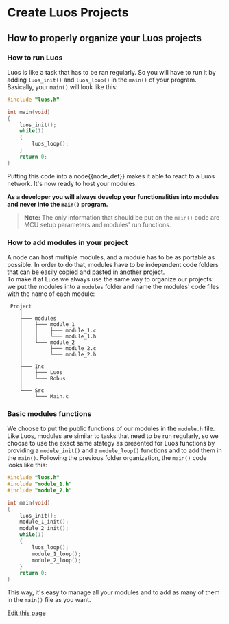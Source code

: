 # Create Luos Projects
## How to properly organize your Luos projects
### How to run Luos
Luos is like a task that has to be ran regularly. So you will have to run it by adding `luos_init()` and `luos_loop()` in the `main()` of your program.<br/>
Basically, your `main()` will look like this:

```C
#include "luos.h"

int main(void)
{
    luos_init();
    while(1)
    {
        luos_loop();
    }
    return 0;
}

```
Putting this code into a <span class="cust_tooltip">node<span class="cust_tooltiptext">{{node_def}}</span></span> makes it able to react to a Luos network. It's now ready to host your modules.

**As a developer you will always develop your functionalities into modules and never into the `main()` program.**

> **Note:** The only information that should be put on the `main()` code are MCU setup parameters and modules' run functions.

### How to add modules in your project
A node can host multiple modules, and a module has to be as portable as possible. In order to do that, modules have to be independent code folders that can be easily copied and pasted in another project.<br/>
To make it at Luos we always use the same way to organize our projects: we put the modules into a `modules` folder and name the modules' code files with the name of each module:

```AsciiDoc
 Project
    │
    ├─── modules
    │    ├─── module_1
    │    │    ├─── module_1.c
    │    │    └─── module_1.h
    │    └─── module_2
    │         ├─── module_2.c
    │         └─── module_2.h
    │
    ├─── Inc
    │    ├─── Luos
    │    └─── Robus
    │
    └─── Src
         └─── Main.c
```

### Basic modules functions
We choose to put the public functions of our modules in the `module.h` file. Like Luos, modules are similar to tasks that need to be run regularly, so we choose to use the exact same stategy as presented for Luos functions by providing a `module_init()` and a `module_loop()` functions and to add them in the `main()`.
Following the previous folder organization, the `main()` code looks like this:

```C
#include "luos.h"
#include "module_1.h"
#include "module_2.h"

int main(void)
{
    luos_init();
    module_1_init();
    module_2_init();
    while(1)
    {
        luos_loop();
        module_1_loop();
        module_2_loop();
    }
    return 0;
}

```

This way, it's easy to manage all your modules and to add as many of them in the `main()` file as you want.

<div class="cust_edit_page"><a href="https://{{gh_path}}/pages/low/modules/create-project.md">Edit this page</a></div>
